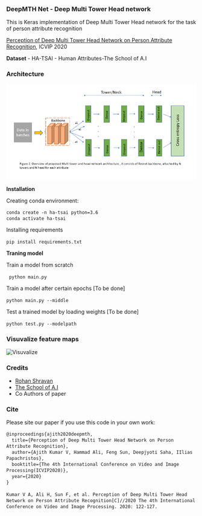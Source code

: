 ### DeepMTH Net - Deep Multi Tower Head network 

This is Keras implementation of Deep Multi Tower Head network for the task of person attribute recognition

[Perception of Deep Multi Tower Head Network on Person Attribute Recognition](https://dl.acm.org/doi/abs/10.1145/3447450.3447470), ICVIP 2020 

**Dataset** - HA-TSAI - Human Attributes-The School of A.I

### Architecture
![Architecture](img/architecture.PNG)


**Installation**

Creating conda environment:

    conda create -n ha-tsai python=3.6
    conda activate ha-tsai

Installing requirements

``` pip install requirements.txt ```

**Traning model**

Train a model from scratch

``` python main.py```

Train a model after certain epochs [To be done]

``` python main.py --middle ```

Test a trained model by loading weights [To be done]

``` python test.py --modelpath ```


### Visuvalize feature maps
![Visuvalize](img/visual.JPG)


### Credits

- [Rohan Shravan ](https://in.linkedin.com/in/rohanshravan)
- [The School of A.I](https://theschoolof.ai/)
- Co Authors of paper

### Cite

Please site our paper if you use this code in your own work:

```
@inproceedings{ajith2020deepmth,
  title={Perception of Deep Multi Tower Head Network on Person Attribute Recognition},
  author={Ajith Kumar V, Hammad Ali, Feng Sun, Deepjyoti Saha, IIlias Papachristos},
  booktitle={The 4th International Conference on Video and Image Processing(ICVIP2020)},
  year={2020}
}

Kumar V A, Ali H, Sun F, et al. Perception of Deep Multi Tower Head Network on Person Attribute Recognition[C]//2020 The 4th International Conference on Video and Image Processing. 2020: 122-127.

```